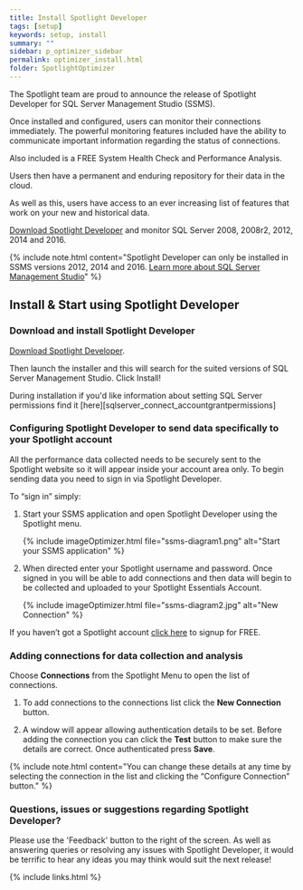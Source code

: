 ```yaml
---
title: Install Spotlight Developer
tags: [setup]
keywords: setup, install
summary: ""
sidebar: p_optimizer_sidebar
permalink: optimizer_install.html
folder: SpotlightOptimizer
---
```


The Spotlight team are proud to announce the release of Spotlight Developer for SQL Server Management Studio (SSMS).

Once installed and configured, users can monitor their connections immediately. The powerful monitoring features included have the ability to communicate important information regarding the status of connections.

Also included is a FREE System Health Check and Performance Analysis.

Users then have a permanent and enduring repository for their data in the cloud.

As well as this, users have access to an ever increasing list of features that work on your new and historical data.

[Download Spotlight Developer](https://www.spotlightessentials.com/download/register) and monitor SQL Server 2008, 2008r2, 2012, 2014 and 2016.

{% include note.html content="Spotlight Developer can only be installed in SSMS versions 2012, 2014 and 2016. [Learn more about SQL Server Management Studio](https://msdn.microsoft.com/en-us/library/ms174173.aspx)" %}

## Install & Start using Spotlight Developer

### Download and install Spotlight Developer

[Download Spotlight Developer](https://www.spotlightessentials.com/download/register).

Then launch the installer and this will search for the suited versions of SQL Server Management Studio. Click Install!

During installation if you'd like information about setting SQL Server permissions find it [here][sqlserver_connect_accountgrantpermissions]

### Configuring Spotlight Developer to send data specifically to your Spotlight account

All the performance data collected needs to be securely sent to the Spotlight website so it will appear inside your account area only. To begin sending data you need to sign in via Spotlight Developer.

To “sign in” simply:

1. Start your SSMS application and open Spotlight Developer using the Spotlight menu.

   {% include imageOptimizer.html file="ssms-diagram1.png" alt="Start your SSMS application" %}

2. When directed enter your Spotlight username and password. Once signed in you will be able to add connections and then data will begin to be collected and uploaded to your Spotlight Essentials Account.

   {% include imageOptimizer.html file="ssms-diagram2.jpg" alt="New Connection" %}

If you haven’t got a Spotlight account [click here](https://www.spotlightessentials.com/Home/SignUp) to signup for FREE.

### Adding connections for data collection and analysis
Choose **Connections** from the Spotlight Menu to open the list of connections.

1. To add connections to the connections list click the **New Connection** button.

2. A window will appear allowing authentication details to be set. Before adding the connection you can click the **Test** button to make sure the details are correct. Once authenticated press **Save**.

{% include note.html content="You can change these details at any time by selecting the connection in the list and clicking the “Configure Connection” button." %}

### Questions, issues or suggestions regarding Spotlight Developer?
Please use the 'Feedback' button to the right of the screen.
As well as answering queries or resolving any issues with Spotlight Developer, it would be terrific to hear any ideas you may think would suit the next release!


{% include links.html %}
